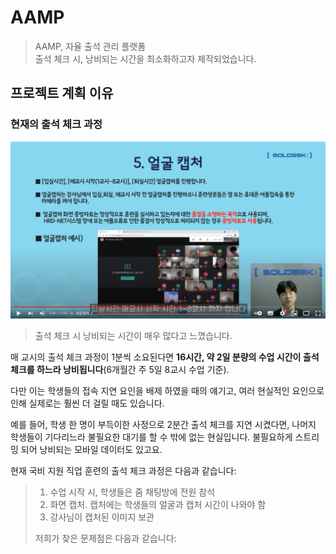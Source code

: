 # AAMP

> AAMP, 자율 출석 관리 플랫폼   
출석 체크 시, 낭비되는 시간을 최소화하고자 제작되었습니다.
> 

## 프로젝트 계획 이유

### 현재의 출석 체크 과정

![1](readme/img/1.png)

> 출석 체크 시 낭비되는 시간이 매우 많다고 느꼈습니다.

매 교시의 출석 체크 과정이 1분씩 소요된다면 **16시간, 약 2일 분량의 수업 시간이 출석 체크를 하느라 낭비됩니다**(6개월간 주 5일 8교시 수업 기준).

다만 이는 학생들의 접속 지연 요인을 배제 하였을 때의 얘기고, 여러 현실적인 요인으로 인해 실제로는 훨씬 더 걸릴 때도 있습니다.

예를 들어, 학생 한 명이 부득이한 사정으로 2분간 출석 체크를 지연 시켰다면, 나머지 학생들이 기다리느라 불필요한 대기를 할 수 밖에 없는 현실입니다. 불필요하게 스트리밍 되어 낭비되는 모바일 데이터도 있고요.

현재 국비 지원 직업 훈련의 출석 체크 과정은 다음과 같습니다:
> 
> 1. 수업 시작 시, 학생들은 줌 채팅방에 전원 참석
> 2. 화면 캡처. 캡처에는 학생들의 얼굴과 캡처 시간이 나와야 함
> 3. 강사님이 캡처된 이미지 보관
> 
> 저희가 찾은 문제점은 다음과 같습니다:
>